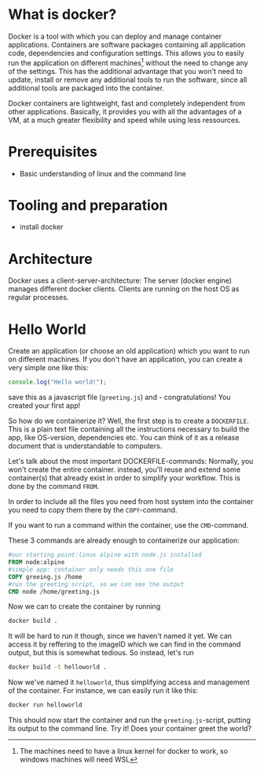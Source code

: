# What is docker?
Docker is a tool with which you can deploy and manage container applications. Containers are software packages containing all application code, dependencies and configuration settings. This allows you to easily run the application on different machines[^1] without the need to change any of the settings. This has the additional advantage that you won't need to update, install or remove any additional tools to run the software, since all additional tools are packaged into the container. 

Docker containers are lightweight, fast and completely independent from other applications. Basically, it provides you with all the advantages of a VM, at a much greater flexibility and speed while using less ressources.

[^1]: The machines need to have a linux kernel for docker to work, so windows machines will need WSL
# Prerequisites
- Basic understanding of linux and the command line
# Tooling and preparation
- install docker
# Architecture
Docker uses a client-server-architecture: The server (docker engine) manages different docker clients. Clients are running on the host OS as regular processes.
# Hello World
Create an application (or choose an old application) which you want to run on different machines. If you don't have an application, you can create a very simple one like this:
```js
console.log("Hello world!");
```
save this as a javascript file (`greeting.js`) and - congratulations! You created your first app!

So how do we containerize it? Well, the first step is to create a `DOCKERFILE`. This is a plain text file containing all the instructions necessary to build the app, like OS-version, dependencies etc. You can think of it as a release document that is understandable to computers.

Let's talk about the most important DOCKERFILE-commands:
Normally, you won't create the entire container. instead, you'll reuse and extend some container(s) that already exist in order to simplify your workflow. This is done by the command `FROM`.

In order to include all the files you need from host system into the container you need to copy them there by the `COPY`-command.

If you want to run a command within the container, use the `CMD`-command.

These 3 commands are already enough to containerize our application:
```DOCKERFILE
#our starting point:linux alpine with node.js installed
FROM node:alpine 
#simple app: container only needs this one file
COPY greeing.js /home
#run the greeting script, so we can see the output
CMD node /home/greeting.js 
```
Now we can to create the container by running
```bash
docker build .
```
It will be hard to run it though, since we haven't named it yet. We can access it by reffering to the imageID which we can find in the command output, but this is somewhat tedious. So instead, let's run
```bash
docker build -t helloworld .
```
Now we've named it `helloworld`, thus simplifying access and management of the container. For instance, we can easily run it like this:
```bash
docker run helloworld
```
This should now start the container and run the `greeting.js`-script, putting its output to the command line. Try it! Does your container greet the world?
